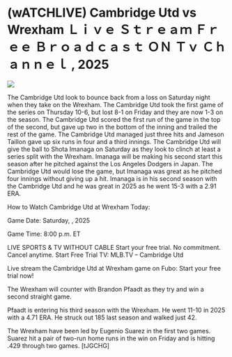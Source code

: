 # (wATCHLIVE) Cambridge Utd vs Wrexham Ｌｉｖｅ Ｓｔｒｅａｍ Ｆｒｅｅ Ｂｒｏａｄｃａｓｔ ＯＮ Ｔｖ Ｃｈａｎｎｅｌ , 2025  
  
  
[![](https://i.imgur.com/qSNzIqt.png)](https://movie.rssnews.media/aaVRKSxab.php)  
  
The Cambridge Utd look to bounce back from a loss on Saturday night when they take on the Wrexham. The Cambridge Utd took the first game of the series on Thursday 10-6, but lost 8-1 on Friday and they are now 1-3 on the season. The Cambridge Utd scored the first run of the game in the top of the second, but gave up two in the bottom of the inning and trailed the rest of the game. The Cambridge Utd managed just three hits and Jameson Taillon gave up six runs in four and a third innings. The Cambridge Utd will give the ball to Shota Imanaga on Saturday as they look to clinch at least a series split with the Wrexham. Imanaga will be making his second start this season after he pitched against the Los Angeles Dodgers in Japan. The Cambridge Utd would lose the game, but Imanaga was great as he pitched four innings without giving up a hit. Imanaga is in his second season with the Cambridge Utd and he was great in 2025 as he went 15-3 with a 2.91 ERA.

How to Watch Cambridge Utd at Wrexham Today:

Game Date: Saturday, , 2025

Game Time: 8:00 p.m. ET

LIVE SPORTS & TV WITHOUT CABLE
Start your free trial. No commitment. Cancel anytime.
Start Free Trial
TV: MLB.TV – Cambridge Utd

Live stream the Cambridge Utd at Wrexham game on Fubo: Start your free trial now!

The Wrexham will counter with Brandon Pfaadt as they try and win a second straight game.

Pfaadt is entering his third season with the Wrexham. He went 11-10 in 2025 with a 4.71 ERA. He struck out 185 last season and walked just 42.

The Wrexham have been led by Eugenio Suarez in the first two games. Suarez hit a pair of two-run home runs in the win on Friday and is hitting .429 through two games. [tJGCHG]